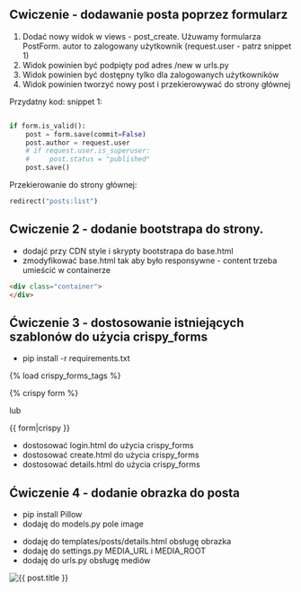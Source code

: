 
## Cwiczenie - dodawanie posta poprzez formularz

1. Dodać nowy widok w views - post_create. Użuwamy formularza PostForm. autor to zalogowany użytkownik (request.user - patrz snippet 1)
2. Widok powinien być podpięty pod adres /new w urls.py
3. Widok powinien być dostępny tylko dla zalogowanych użytkowników
4. Widok powinien tworzyć nowy post i przekierowywać do strony głównej

Przydatny kod:
snippet 1:
```python

if form.is_valid():
    post = form.save(commit=False)
    post.author = request.user
    # if request.user.is_superuser:
    #     post.status = "published"
    post.save()
```

Przekierowanie do strony głównej:
```python
redirect("posts:list")
```

## Cwiczenie 2 - dodanie bootstrapa do strony. 

- dodajć przy CDN style i skrypty bootstrapa do base.html
- zmodyfikować base.html tak aby było responsywne - content trzeba umieścić w containerze

```html 
<div class="container">
</div>
```


## Ćwiczenie 3 - dostosowanie istniejących szablonów do użycia crispy_forms

- pip install -r requirements.txt

{% load crispy_forms_tags %}

{% crispy form %}

lub

{{ form|crispy }}


- dostosować login.html do użycia crispy_forms
- dostosować create.html do użycia crispy_forms
- dostosować details.html do użycia crispy_forms


## Ćwiczenie 4 - dodanie obrazka do posta

- pip install Pillow
- dodaję do models.py pole image
<!-- - dodaję do forms.py pole image -->
<!-- - dodaję do views.py obsługę obrazka -->
- dodaję do templates/posts/details.html obsługę obrazka
- dodaję do settings.py MEDIA_URL i MEDIA_ROOT
- dodaję do urls.py obsługę mediów

<img src="{{ post.image.url }}" alt="{{ post.title }}" class="img-fluid">
